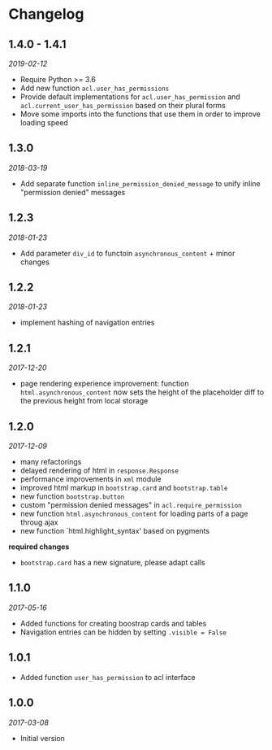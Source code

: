 # Changelog

## 1.4.0 - 1.4.1
*2019-02-12*

- Require Python >= 3.6
- Add new function `acl.user_has_permissions`
- Provide default implementations for `acl.user_has_permission` and `acl.current_user_has_permission` based on their plural forms
- Move some imports into the functions that use them in order to improve loading speed

## 1.3.0
*2018-03-19*

- Add separate function `inline_permission_denied_message` to unify inline "permission denied" messages


## 1.2.3
*2018-01-23*

- Add parameter `div_id` to functoin `asynchronous_content` + minor changes


## 1.2.2
*2018-01-23*

- implement hashing of navigation entries 


## 1.2.1
*2017-12-20*

- page rendering experience improvement: function `html.asynchronous_content` now sets the height of the placeholder diff to the previous height from local storage


## 1.2.0
*2017-12-09*

- many refactorings
- delayed rendering of html in `response.Response`
- performance improvements in `xml` module
- improved html markup in `bootstrap.card` and `bootstrap.table`
- new function `bootstrap.button`
- custom "permission denied messages" in `acl.require_permission`
- new function `html.asynchronous_content` for loading parts of a page throug ajax
- new function `html.highlight_syntax' based on pygments

**required changes**

- `bootstrap.card` has a new signature, please adapt calls


## 1.1.0
*2017-05-16* 

- Added functions for creating boostrap cards and tables
- Navigation entries can be hidden by setting `.visible = False`


## 1.0.1

- Added function `user_has_permission` to acl interface


## 1.0.0
*2017-03-08* 

- Initial version

